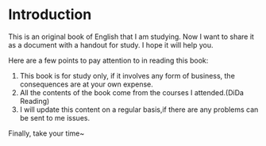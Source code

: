 # Introduction

This is an original book of English that I am studying. Now I want to share it as a document with a handout for study. I hope it will help you.

Here are a few points to pay attention to in reading this book:

1. This book is for study only, if it involves any form of business, the consequences are at your own expense.
2. All the contents of the book come from the courses I attended.(DiDa Reading)
3. I will update this content on a regular basis,if there are any problems can be sent to me issues.

Finally, take your time~
